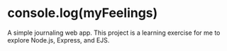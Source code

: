 # console.log(myFeelings)
A simple journaling web app. This project is a learning exercise for me to explore Node.js, Express, and EJS.
